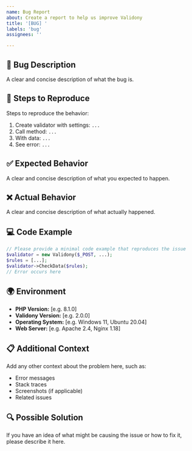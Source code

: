 ```yaml
---
name: Bug Report
about: Create a report to help us improve Validony
title: '[BUG] '
labels: 'bug'
assignees: ''

---
```


## 🐛 Bug Description
A clear and concise description of what the bug is.

## 🔄 Steps to Reproduce
Steps to reproduce the behavior:
1. Create validator with settings: `...`
2. Call method: `...`
3. With data: `...`
4. See error: `...`

## ✅ Expected Behavior
A clear and concise description of what you expected to happen.

## ❌ Actual Behavior
A clear and concise description of what actually happened.

## 💻 Code Example
```php
// Please provide a minimal code example that reproduces the issue
$validator = new Validony($_POST, ...);
$rules = [...];
$validator->CheckData($rules);
// Error occurs here
```

## 🌍 Environment
- **PHP Version:** [e.g. 8.1.0]
- **Validony Version:** [e.g. 2.0.0]
- **Operating System:** [e.g. Windows 11, Ubuntu 20.04]
- **Web Server:** [e.g. Apache 2.4, Nginx 1.18]

## 📋 Additional Context
Add any other context about the problem here, such as:
- Error messages
- Stack traces
- Screenshots (if applicable)
- Related issues

## 🔍 Possible Solution
If you have an idea of what might be causing the issue or how to fix it, please describe it here. 
